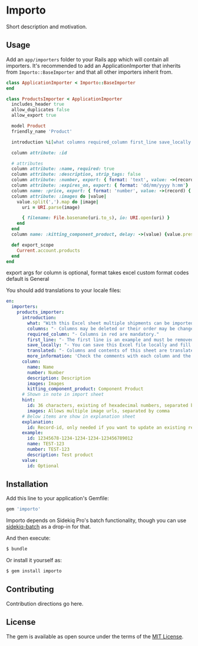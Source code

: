 # Importo

Short description and motivation.

## Usage

Add an `app/importers` folder to your Rails app which will contain all importers.
It's recommended to add an ApplicationImporter that inherits from `Importo::BaseImporter` and that all other importers inherit from.

```ruby
class ApplicationImporter < Importo::BaseImporter
end
```

```ruby
class ProductsImporter < ApplicationImporter
  includes_header true
  allow_duplicates false
  allow_export true

  model Product
  friendly_name 'Product'

  introduction %i[what columns required_column first_line save_locally translated more_information]

  column attribute: :id

  # attributes
  column attribute: :name, required: true
  column attribute: :description, strip_tags: false
  column attribute: :number, export: { format: 'text', value: ->(record) { record.number }, example: 'FLAG-NLD-001' }, style: {b: true}
  column attribute: :expires_on, export: { format: 'dd/mm/yyyy h:mm'}
  column name: :price, export: { format: 'number', value: ->(record) { record.price } }
  column attribute: :images do |value|
    value.split(',').map do |image|
      uri = URI.parse(image)

      { filename: File.basename(uri.to_s), io: URI.open(uri) }
    end
  end
  column name: :kitting_component_product, delay: ->(value) {value.present? ? 5 : 0 }

  def export_scope
    Current.account.products
  end
end
```
export args for column is optional, format takes excel custom format codes default is General  

You should add translations to your locale files:

```yaml
en:
  importers:
    products_importer:
      introduction:
        what: "With this Excel sheet multiple shipments can be imported at once. Mind the following:"
        columns: "- Columns may be deleted or their order may be changed."
        required_column: "- Columns in red are mandatory."
        first_line: "- The first line is an example and must be removed."
        save_locally: "- You can save this Excel file locally and fill it in partially, so you can re-use it."
        translated: "- Columns and contents of this sheet are translated based on your locale, make sure you import in the same locale as you download the sample file."
        more_information: 'Check the comments with each column and the "Explanation" sheet for more information.'
      column:
        name: Name
        number: Number
        description: Description
        images: Images
        kitting_component_product: Component Product
      # Shown in note in import sheet
      hint:
        id: 36 characters, existing of hexadecimal numbers, separated by dashes
        images: Allows multiple image urls, separated by comma
      # Below items are show in explanation sheet
      explanation:
        id: Record-id, only needed if you want to update an existing record
      example:
        id: 12345678-1234-1234-1234-123456789012
        name: TEST-123
        number: TEST-123
        description: Test product
      value:
        id: Optional

```

## Installation

Add this line to your application's Gemfile:

```ruby
gem 'importo'
```

Importo depends on Sidekiq Pro's batch functionality, 
though you can use [sidekiq-batch](https://github.com/entdec/sidekiq-batch) as a drop-in for that.

And then execute:

```bash
$ bundle
```

Or install it yourself as:

```bash
$ gem install importo
```

## Contributing

Contribution directions go here.

## License

The gem is available as open source under the terms of the [MIT License](http://opensource.org/licenses/MIT).
